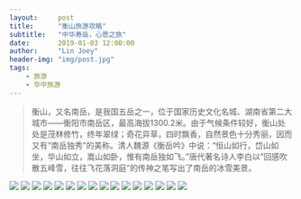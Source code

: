 ```yaml
---
layout:     post
title:      "衡山旅游攻略"
subtitle:   "中华寿岳，心愿之旅"
date:       2019-01-03 12:00:00
author:     "Lin Joey"
header-img: "img/post.jpg"
tags:
    - 旅游
    - 华中旅游
---
```

>衡山，又名南岳，是我国五岳之一，位于国家历史文化名城、湖南省第二大城市——衡阳市南岳区，最高海拔1300.2米。由于气候条件较好，衡山处处是茂林修竹，终年翠绿；奇花异草，四时飘香，自然景色十分秀丽，因而又有“南岳独秀”的美称。清人魏源《衡岳吟》中说：“恒山如行，岱山如坐，华山如立，嵩山如卧，惟有南岳独如飞。”唐代著名诗人李白以“回感吹散五峰雪，往往飞花落洞庭”的传神之笔写出了南岳的冰雪美景。

![](https://linjoey-image.oss-cn-beijing.aliyuncs.com/我是驴友-衡山_页面_01.jpg)
![](https://linjoey-image.oss-cn-beijing.aliyuncs.com/我是驴友-衡山_页面_02.jpg)
![](https://linjoey-image.oss-cn-beijing.aliyuncs.com/我是驴友-衡山_页面_03.jpg)
![](https://linjoey-image.oss-cn-beijing.aliyuncs.com/我是驴友-衡山_页面_04.jpg)
![](https://linjoey-image.oss-cn-beijing.aliyuncs.com/我是驴友-衡山_页面_05.jpg)
![](https://linjoey-image.oss-cn-beijing.aliyuncs.com/我是驴友-衡山_页面_06.jpg)
![](https://linjoey-image.oss-cn-beijing.aliyuncs.com/我是驴友-衡山_页面_07.jpg)
![](https://linjoey-image.oss-cn-beijing.aliyuncs.com/我是驴友-衡山_页面_08.jpg)
![](https://linjoey-image.oss-cn-beijing.aliyuncs.com/我是驴友-衡山_页面_09.jpg)
![](https://linjoey-image.oss-cn-beijing.aliyuncs.com/我是驴友-衡山_页面_10.jpg)
![](https://linjoey-image.oss-cn-beijing.aliyuncs.com/我是驴友-衡山_页面_11.jpg)
![](https://linjoey-image.oss-cn-beijing.aliyuncs.com/我是驴友-衡山_页面_12.jpg)
![](https://linjoey-image.oss-cn-beijing.aliyuncs.com/我是驴友-衡山_页面_13.jpg)
![](https://linjoey-image.oss-cn-beijing.aliyuncs.com/我是驴友-衡山_页面_14.jpg)
![](https://linjoey-image.oss-cn-beijing.aliyuncs.com/我是驴友-衡山_页面_15.jpg)
![](https://linjoey-image.oss-cn-beijing.aliyuncs.com/我是驴友-衡山_页面_16.jpg)
